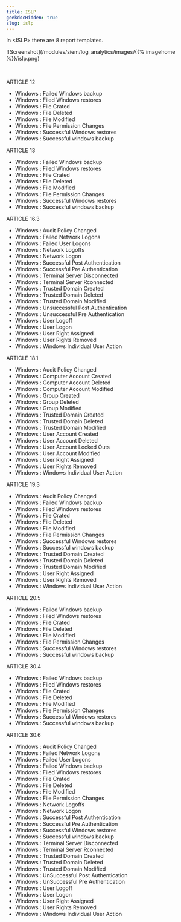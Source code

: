```yaml
---
title: ISLP
geekdocHidden: true
slug: islp
---
```


In \<ISLP> there are 8 report templates.

![Screenshot](/modules/siem/log_analytics/images/{{% imagehome %}}/islp.png)

&nbsp;

ARTICLE 12
* Windows : Failed Windows backup
* Windows : Filed Windows restores
* Windows : File Crated
* Windows : File Deleted
* Windows : File Modified
* Windows : File Permission Changes
* Windows : Successful Windows restores
* Windows : Successful windows backup

ARTICLE 13
* Windows : Failed Windows backup
* Windows : Filed Windows restores
* Windows : File Crated
* Windows : File Deleted
* Windows : File Modified
* Windows : File Permission Changes
* Windows : Successful Windows restores
* Windows : Successful windows backup

ARTICLE 16.3
* Windows : Audit Policy Changed
* Windows : Failed Network Logons
* Windows : Failed User Logons
* Windows : Network Logoffs
* Windows : Network Logon
* Windows : Successful Post Authentication
* Windows : Successful Pre Authentication
* Windows : Terminal Server Disconnected
* Windows : Terminal Server Rconnected
* Windows : Trusted Domain Created
* Windows : Trusted Domain Deleted
* Windows : Trusted Domain Modified
* Windows : Unsuccessful Post Authentication
* Windows : Unsuccessful Pre Authentication
* Windows : User Logoff
* Windows : User Logon
* Windows : User Right Assigned
* Windows : User Rights Removed
* Windows : Windows Individual User Action

ARTICLE 18.1
* Windows : Audit Policy Changed
* Windows : Computer Account Created
* Windows : Computer Account Deleted
* Windows : Computer Account Modified
* Windows : Group Created
* Windows : Group Deleted
* Windows : Group Modified
* Windows : Trusted Domain Created
* Windows : Trusted Domain Deleted
* Windows : Trusted Domain Modified
* Windows : User Account Created
* Windows : User Account Deleted
* Windows : User Account Locked Outs
* Windows : User Account Modified
* Windows : User Right Assigned
* Windows : User Rights Removed
* Windows : Windows Individual User Action

ARTICLE 19.3
* Windows : Audit Policy Changed
* Windows : Failed Windows backup
* Windows : Filed Windows restores
* Windows : File Crated
* Windows : File Deleted
* Windows : File Modified
* Windows : File Permission Changes
* Windows : Successful Windows restores
* Windows : Successful windows backup
* Windows : Trusted Domain Created
* Windows : Trusted Domain Deleted
* Windows : Trusted Domain Modified
* Windows : User Right Assigned
* Windows : User Rights Removed
* Windows : Windows Individual User Action

ARTICLE 20.5
* Windows : Failed Windows backup
* Windows : Filed Windows restores
* Windows : File Crated
* Windows : File Deleted
* Windows : File Modified
* Windows : File Permission Changes
* Windows : Successful Windows restores
* Windows : Successful windows backup



ARTICLE 30.4
* Windows : Failed Windows backup
* Windows : Filed Windows restores
* Windows : File Crated
* Windows : File Deleted
* Windows : File Modified
* Windows : File Permission Changes
* Windows : Successful Windows restores
* Windows : Successful windows backup

ARTICLE 30.6
* Windows : Audit Policy Changed
* Windows : Failed Network Logons
* Windows : Failed User Logons
* Windows : Failed Windows backup
* Windows : Filed Windows restores
* Windows : File Crated
* Windows : File Deleted
* Windows : File Modified
* Windows : File Permission Changes
* Windows : Network Logoffs
* Windows : Network Logon
* Windows : Successful Post Authentication
* Windows : Successful Pre Authentication
* Windows : Successful Windows restores
* Windows : Successful windows backup
* Windows : Terminal Server Disconnected
* Windows : Terminal Server Rconnected
* Windows : Trusted Domain Created
* Windows : Trusted Domain Deleted
* Windows : Trusted Domain Modified
* Windows : UnSuccessful Post Authentication
* Windows : UnSuccessful Pre Authentication
* Windows : User Logoff
* Windows : User Logon
* Windows : User Right Assigned
* Windows : User Rights Removed
* Windows : Windows Individual User Action



